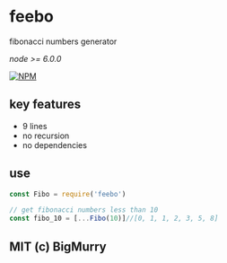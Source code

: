 # feebo
fibonacci numbers generator

_node >= 6.0.0_

[![NPM](https://nodei.co/npm/feebo.png?downloads=true&downloadRank=true&stars=true)](https://nodei.co/npm/feebo/)

## key features
- 9 lines
- no recursion
- no dependencies

## use
```javascript
const Fibo = require('feebo')

// get fibonacci numbers less than 10
const fibo_10 = [...Fibo(10)]//[0, 1, 1, 2, 3, 5, 8]
```

## MIT (c) BigMurry
